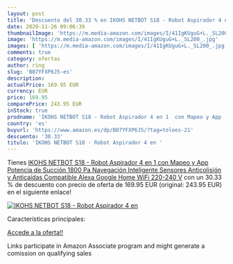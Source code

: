 ```yaml
---
layout: post
title: 'Descuento del 30.33 % en IKOHS NETBOT S18 - Robot Aspirador 4 en '
date: 2020-11-26 09:06:39
thumbnailImage: 'https://m.media-amazon.com/images/I/41IgKUguG+L._SL200_.jpg'
image: 'https://m.media-amazon.com/images/I/41IgKUguG+L._SL200_.jpg'
images: [ 'https://m.media-amazon.com/images/I/41IgKUguG+L._SL200_.jpg' ]
comments: true
category: ofertas
author: ring
slug: 'B07YFXP6J5-es'
description:
actualPrice: 169.95 EUR
currency: EUR
price: 169.95
comparePrice: 243.95 EUR
inStock: true
prodname: 'IKOHS NETBOT S18 - Robot Aspirador 4 en 1  con Mapeo y App  Potencia de Succión 1800 Pa  Navegación Inteligente  Sensores Anticolisión y Anticaídas  Compatible Alexa  Google Home  WiFi  220-240 V'
country: 'es'
buyurl: 'https://www.amazon.es/dp/B07YFXP6J5/?tag=tolees-21'
descuento: '30.33'
titulo: 'IKOHS NETBOT S18 - Robot Aspirador 4 en '
---
```


Tienes [IKOHS NETBOT S18 - Robot Aspirador 4 en 1  con Mapeo y App  Potencia de Succión 1800 Pa  Navegación Inteligente  Sensores Anticolisión y Anticaídas  Compatible Alexa  Google Home  WiFi  220-240 V](https://www.amazon.es/dp/B07YFXP6J5/?tag=tolees-21) con un 30.33 % de descuento con precio de oferta de 169.95 EUR (original: 243.95 EUR) en el siguiente enlace!

[![IKOHS NETBOT S18 - Robot Aspirador 4 en ](https://m.media-amazon.com/images/I/41IgKUguG+L._SL200_.jpg)](https://www.amazon.es/dp/B07YFXP6J5/?tag=tolees-21)

Características principales:


[Accede a la oferta!!](https://www.amazon.es/dp/B07YFXP6J5/?tag=tolees-21)

Links participate in Amazon Associate program and might generate a comission on qualifying sales



